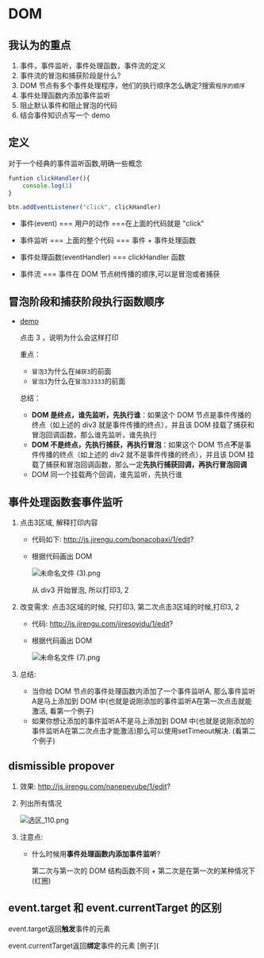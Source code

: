 # DOM



## 我认为的重点

1. 事件，事件监听，事件处理函数，事件流的定义
2. 事件流的冒泡和捕获阶段是什么?
3. DOM 节点有多个事件处理程序，他们的执行顺序怎么确定?搜索`程序的顺序`
4. 事件处理函数内添加事件监听  
5. 阻止默认事件和阻止冒泡的代码
6. 结合事件知识点写一个 demo

## 定义

对于一个经典的事件监听函数,明确一些概念

```javascript
funtion clickHandler(){
	console.log(1)
}

btn.addEventListener("click", clickHandler)
```

- 事件(event) === 用户的动作 ===在上面的代码就是 "click"

- 事件监听 === 上面的整个代码 === 事件 + 事件处理函数

- 事件处理函数(eventHandler) === clickHandler 函数

- 事件流 === 事件在 DOM 节点树传播的顺序,可以是冒泡或者捕获

  

## 冒泡阶段和捕获阶段执行函数顺序

- [demo](https://jsbin.com/wilowiciru/1/edit?html,css,js,console,output)

  点击 3 ，说明为什么会这样打印

  重点：

  - `冒泡3`为什么在`捕获3`的前面
  - `冒泡3`为什么在`冒泡33333`的前面

  总结：

  - **DOM 是终点，谁先监听，先执行谁**：如果这个 DOM 节点是事件传播的终点（如上述的 div3 就是事件传播的终点），并且该 DOM 挂载了捕获和冒泡回调函数，那么谁先监听，谁先执行
  - **DOM 不是终点，先执行捕获，再执行冒泡**：如果这个 DOM 节点**不**是事件传播的终点（如上述的 div2 就不是事件传播的终点），并且该 DOM 挂载了捕获和冒泡回调函数，那么一定**先执行捕获回调，再执行冒泡回调**
  - DOM 同一个挂载两个回调，谁先监听，先执行谁


## 事件处理函数套事件监听

1. 点击3区域, 解释打印内容

   - 代码如下: http://js.jirengu.com/bonacobaxi/1/edit?


   - 根据代码画出 DOM

     ![未命名文件 (3).png](http://upload-images.jianshu.io/upload_images/5529438-d7be74202afc287a.png?imageMogr2/auto-orient/strip%7CimageView2/2/w/1240)

     从 div3 开始冒泡, 所以打印3, 2

2. 改变需求: 点击3区域的时候, 只打印3, 第二次点击3区域的时候,打印3, 2

   - 代码: http://js.jirengu.com/jiresoyidu/1/edit?

   - 根据代码画出 DOM 

     ![未命名文件 (7).png](http://upload-images.jianshu.io/upload_images/5529438-39889d12c9a167a3.png?imageMogr2/auto-orient/strip%7CimageView2/2/w/1240)

3. 总结: 

   - 当你给 DOM 节点的事件处理函数内添加了一个事件监听A, 那么事件监听A是马上添加到 DOM 中(也就是说刚添加的事件监听A在第一次点击就能激活, 看第一个例子)
   - 如果你想让添加的事件监听A不是马上添加到 DOM 中(也就是说刚添加的事件监听A在第二次点击才能激活)那么可以使用setTimeout解决. (看第二个例子)

   

## dismissible propover

1. 效果: http://js.jirengu.com/nanepevube/1/edit?

2. 列出所有情况

   ![选区_110.png](http://upload-images.jianshu.io/upload_images/5529438-65b3f6618403fad1.png?imageMogr2/auto-orient/strip%7CimageView2/2/w/1240)

3. 注意点: 

   - 什么时候用**事件处理函数内添加事件监听**? 

     第二次与第一次的 DOM 结构函数不同 + 第二次是在第一次的某种情况下(红圈)






## event.target 和 event.currentTarget 的区别

event.target返回**触发**事件的元素

event.currentTarget返回**绑定**事件的元素
[例子](